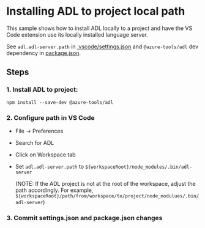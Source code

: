 # Installing ADL to project local path

This sample shows how to install ADL locally to a project and have the VS Code
extension use its locally installed language server.

See `adl.adl-server.path` in [.vscode/settings.json](.vscode/settings.json) and
`@azure-tools/adl` dev dependency in [package.json](package.json).

## Steps

### 1. Install ADL to project:
```
npm install --save-dev @azure-tools/adl
```

### 2. Configure path in VS Code
* File -> Preferences
* Search for ADL
* Click on Workspace tab
* Set `adl.adl-server.path` to `${workspaceRoot}/node_modules/.bin/adl-server`

  (NOTE: If the ADL project is not at the root of the workspace, adjust the path accordingly. 
  For example, `${workspaceRoot}/path/from/workspace/to/project/node_modulues/.bin/adl-server`)

### 3. Commit settings.json and package.json changes
